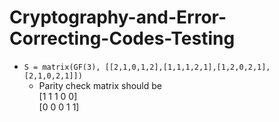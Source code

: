 # Cryptography-and-Error-Correcting-Codes-Testing   
- `S = matrix(GF(3), [[2,1,0,1,2],[1,1,1,2,1],[1,2,0,2,1],[2,1,0,2,1]])`  
  - Parity check matrix should be  	
[1 1 1 0 0]  
[0 0 0 1 1]
